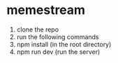 # memestream

1. clone the repo
2. run the following commands
3. npm install (in the root directory)
4. npm run dev (run the server)
